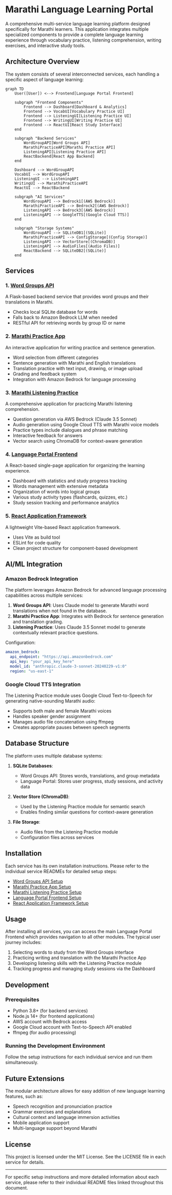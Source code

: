 # Marathi Language Learning Portal

A comprehensive multi-service language learning platform designed specifically for Marathi learners. This application integrates multiple specialized components to provide a complete language learning experience through vocabulary practice, listening comprehension, writing exercises, and interactive study tools.

## Architecture Overview

The system consists of several interconnected services, each handling a specific aspect of language learning:

```mermaid
graph TD
    User([User]) <--> Frontend[Language Portal Frontend]
    
    subgraph "Frontend Components"
        Frontend --> Dashboard[Dashboard & Analytics]
        Frontend --> VocabUI[Vocabulary Practice UI]
        Frontend --> ListeningUI[Listening Practice UI]
        Frontend --> WritingUI[Writing Practice UI]
        Frontend --> ReactUI[React Study Interface]
    end
    
    subgraph "Backend Services"
        WordGroupAPI[Word Groups API]
        MarathiPracticeAPI[Marathi Practice API]
        ListeningAPI[Listening Practice API]
        ReactBackend[React App Backend]
    end
    
    Dashboard --> WordGroupAPI
    VocabUI --> WordGroupAPI
    ListeningUI --> ListeningAPI
    WritingUI --> MarathiPracticeAPI
    ReactUI --> ReactBackend
    
    subgraph "AI Services"
        WordGroupAPI --> Bedrock1[(AWS Bedrock)]
        MarathiPracticeAPI --> Bedrock2[(AWS Bedrock)]
        ListeningAPI --> Bedrock3[(AWS Bedrock)]
        ListeningAPI --> GoogleTTS[(Google Cloud TTS)]
    end
    
    subgraph "Storage Systems"
        WordGroupAPI --> SQLiteDB1[(SQLite)]
        MarathiPracticeAPI --> ConfigStorage[(Config Storage)]
        ListeningAPI --> VectorStore[(ChromaDB)]
        ListeningAPI --> AudioFiles[(Audio Files)]
        ReactBackend --> SQLiteDB2[(SQLite)]
    end
```

## Services

### 1. [Word Groups API](./README.md#2)
A Flask-based backend service that provides word groups and their translations in Marathi.
- Checks local SQLite database for words
- Falls back to Amazon Bedrock LLM when needed
- RESTful API for retrieving words by group ID or name

### 2. [Marathi Practice App](./README.md#1)
An interactive application for writing practice and sentence generation.
- Word selection from different categories
- Sentence generation with Marathi and English translations
- Translation practice with text input, drawing, or image upload
- Grading and feedback system
- Integration with Amazon Bedrock for language processing

### 3. [Marathi Listening Practice](./README.md#3)
A comprehensive application for practicing Marathi listening comprehension.
- Question generation via AWS Bedrock (Claude 3.5 Sonnet)
- Audio generation using Google Cloud TTS with Marathi voice models
- Practice types include dialogues and phrase matching
- Interactive feedback for answers
- Vector search using ChromaDB for context-aware generation

### 4. [Language Portal Frontend](./README.md#5)
A React-based single-page application for organizing the learning experience.
- Dashboard with statistics and study progress tracking
- Words management with extensive metadata
- Organization of words into logical groups
- Various study activity types (flashcards, quizzes, etc.)
- Study session tracking and performance analytics

### 5. [React Application Framework](./README.md#4)
A lightweight Vite-based React application framework.
- Uses Vite as build tool
- ESLint for code quality
- Clean project structure for component-based development

## AI/ML Integration

### Amazon Bedrock Integration
The platform leverages Amazon Bedrock for advanced language processing capabilities across multiple services:

1. **Word Groups API**: Uses Claude model to generate Marathi word translations when not found in the database.
2. **Marathi Practice App**: Integrates with Bedrock for sentence generation and translation grading.
3. **Listening Practice**: Uses Claude 3.5 Sonnet model to generate contextually relevant practice questions.

Configuration:
```yaml
amazon_bedrock:
  api_endpoint: "https://api.amazonbedrock.com"
  api_key: "your_api_key_here"
  model_id: "anthropic.claude-3-sonnet-20240229-v1:0"
  region: "us-east-1"
```

### Google Cloud TTS Integration
The Listening Practice module uses Google Cloud Text-to-Speech for generating native-sounding Marathi audio:

- Supports both male and female Marathi voices
- Handles speaker gender assignment
- Manages audio file concatenation using ffmpeg
- Creates appropriate pauses between speech segments

## Database Structure

The platform uses multiple database systems:

1. **SQLite Databases**:
   - Word Groups API: Stores words, translations, and group metadata
   - Language Portal: Stores user progress, study sessions, and activity data

2. **Vector Store (ChromaDB)**:
   - Used by the Listening Practice module for semantic search
   - Enables finding similar questions for context-aware generation

3. **File Storage**:
   - Audio files from the Listening Practice module
   - Configuration files across services

## Installation

Each service has its own installation instructions. Please refer to the individual service READMEs for detailed setup steps:

- [Word Groups API Setup](./README.md#2)
- [Marathi Practice App Setup](./README.md#1)
- [Marathi Listening Practice Setup](./README.md#3)
- [Language Portal Frontend Setup](./README.md#5)
- [React Application Framework Setup](./README.md#4)

## Usage

After installing all services, you can access the main Language Portal Frontend which provides navigation to all other modules. The typical user journey includes:

1. Selecting words to study from the Word Groups interface
2. Practicing writing and translation with the Marathi Practice App
3. Developing listening skills with the Listening Practice module
4. Tracking progress and managing study sessions via the Dashboard

## Development

### Prerequisites
- Python 3.8+ (for backend services)
- Node.js 14+ (for frontend applications)
- AWS account with Bedrock access
- Google Cloud account with Text-to-Speech API enabled
- ffmpeg (for audio processing)

### Running the Development Environment
Follow the setup instructions for each individual service and run them simultaneously.

## Future Extensions

The modular architecture allows for easy addition of new language learning features, such as:
- Speech recognition and pronunciation practice
- Grammar exercises and explanations
- Cultural context and language immersion activities
- Mobile application support
- Multi-language support beyond Marathi

## License

This project is licensed under the MIT License. See the LICENSE file in each service for details.

---

For specific setup instructions and more detailed information about each service, please refer to their individual README files linked throughout this document.